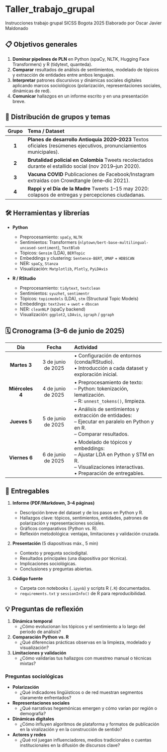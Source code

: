 # Taller_trabajo_grupal
Instrucciones trabajo grupal SICSS Bogota 2025
Elaborado por Oscar Javier Maldonado

## 📋 Objetivos generales

1. **Dominar pipelines de PLN** en Python (spaCy, NLTK, Hugging Face Transformers) y R (tidytext, quanteda).  
2. **Comparar** resultados de análisis de sentimientos, modelado de tópicos y extracción de entidades entre ambos lenguajes.  
3. **Interpretar** patrones discursivos y dinámicas sociales digitales aplicando marcos sociológicos (polarización, representaciones sociales, dinámicas de red).  
4. **Comunicar** hallazgos en un informe escrito y en una presentación breve.

## 🔢 Distribución de grupos y temas

| Grupo | Tema / Dataset |
|:-----:|:--------------|
| **1** | **Planes de desarrollo Antioquia 2020–2023** Textos oficiales (resúmenes ejecutivos, pronunciamientos municipales). |
| **2** | **Brutalidad policial en Colombia**  Tweets recolectados durante el estallido social (nov 2019–jun 2020). |
| **3** | **Vacuna COVID**  Publicaciones de Facebook/Instagram extraídas con Crowdtangle (ene–dic 2021). |
| **4** | **Rappi y el Día de la Madre**  Tweets 1–15 may 2020: colapsos de entregas y percepciones ciudadanas. |

## 🛠 Herramientas y librerías

- **Python**  
  - Preprocesamiento: `spaCy`, `NLTK`  
  - Sentimientos: Transformers (`nlptown/bert-base-multilingual-uncased-sentiment`), `TextBlob`  
  - Tópicos: `Gensim` (LDA), `BERTopic`  
  - Embeddings y clustering: `Sentence-BERT`, `UMAP` + `HDBSCAN`  
  - NER: `spaCy`, `Stanza`  
  - Visualización: `Matplotlib`, `Plotly`, `PyLDAvis`  

- **R / RStudio**  
  - Preprocesamiento: `tidytext`, `textclean`  
  - Sentimientos: `syuzhet`, `sentimentr`  
  - Tópicos: `topicmodels` (LDA), `stm` (Structural Topic Models)  
  - Embeddings: `text2vec` + `uwot` + `dbscan`  
  - NER: `cleanNLP` (spaCy backend)  
  - Visualización: `ggplot2`, `LDAvis`, `igraph` / `ggraph`  

## 🗓 Cronograma (3–6 de junio de 2025)

| Día | Fecha | Actividad |
|:---:|:------:|:-----------|
| **Martes 3** | 3 de junio de 2025 | • Configuración de entornos (conda/RStudio).<br>• Introducción a cada dataset y exploración inicial. |
| **Miércoles 4** | 4 de junio de 2025 | • Preprocesamiento de texto:<br>  – Python: tokenización, lematización.<br>  – R: `unnest_tokens()`, limpieza. |
| **Jueves 5** | 5 de junio de 2025 | • Análisis de sentimientos y extracción de entidades:<br>  – Ejecutar en paralelo en Python y en R.<br>  – Comparar resultados. |
| **Viernes 6** | 6 de junio de 2025 | • Modelado de tópicos y embeddings:<br>  – Ajustar LDA en Python y STM en R.<br>  – Visualizaciones interactivas.<br>• Preparación de entregables. |

## 🎯 Entregables

1. **Informe (PDF/Markdown, 3–4 páginas)**  
   - Descripción breve del dataset y de los pasos en Python y R.  
   - Hallazgos clave: tópicos, sentimientos, entidades, patrones de polarización y representaciones sociales.  
   - Gráficos comparativos (Python vs. R).  
   - Reflexión metodológica: ventajas, limitaciones y validación cruzada.  

2. **Presentación** (5 diapositivas máx., 5 min)  
   - Contexto y pregunta sociodigital.  
   - Resultados principales (una diapositiva por técnica).  
   - Implicaciones sociológicas.  
   - Conclusiones y preguntas abiertas.  

3. **Código fuente**  
   - Carpeta con notebooks (`.ipynb`) y scripts R (`.R`) documentados.  
   - `requirements.txt` y `sessionInfo()` de R para reproducibilidad.  

## 💡 Preguntas de reflexión

1. **Dinámica temporal**  
   - ¿Cómo evolucionan los tópicos y el sentimiento a lo largo del periodo de análisis?  
2. **Comparación Python vs. R**  
   - ¿Qué diferencias prácticas observas en la limpieza, modelado y visualización?  
3. **Limitaciones y validación**  
   - ¿Cómo validarías tus hallazgos con muestreo manual o técnicas mixtas?  

### Preguntas sociológicas

- **Polarización**  
  - ¿Qué indicadores lingüísticos o de red muestran segmentos claramente enfrentados?  
- **Representaciones sociales**  
  - ¿Qué narrativas hegemónicas emergen y cómo varían por región o demografía?  
- **Dinámicas digitales**  
  - ¿Cómo influyen algoritmos de plataforma y formatos de publicación en la viralización y en la construcción de sentido?  
- **Actores y redes**  
  - ¿Qué rol juegan influenciadores, medios tradicionales o cuentas institucionales en la difusión de discursos clave?  


